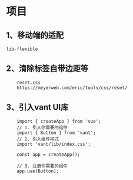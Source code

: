 # 项目
## 1、移动端的适配
    lib-flexible
## 2、清除标签自带边距等
        reset.css 
        https://meyerweb.com/eric/tools/css/reset/
## 3、引入vant UI库
        import { createApp } from 'vue';
        // 1. 引入你需要的组件
        import { Button } from 'vant';
        // 2. 引入组件样式
        import 'vant/lib/index.css';

        const app = createApp();

        // 3. 注册你需要的组件
        app.use(Button);

